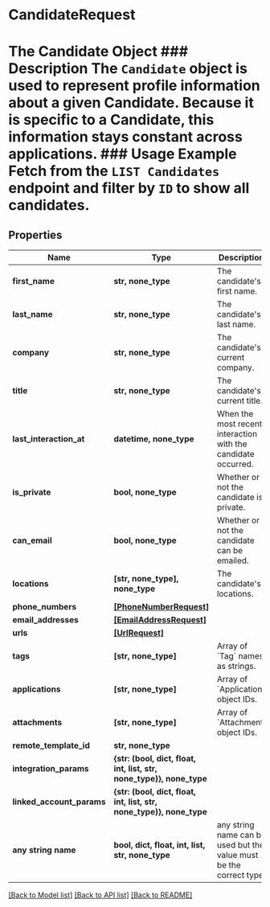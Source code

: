 # CandidateRequest

# The Candidate Object ### Description The `Candidate` object is used to represent profile information about a given Candidate. Because it is specific to a Candidate, this information stays constant across applications. ### Usage Example Fetch from the `LIST Candidates` endpoint and filter by `ID` to show all candidates.

## Properties

| Name                      | Type                                                                 | Description                                                        | Notes      |
| ------------------------- | -------------------------------------------------------------------- | ------------------------------------------------------------------ | ---------- |
| **first_name**            | **str, none_type**                                                   | The candidate&#39;s first name.                                    | [optional] |
| **last_name**             | **str, none_type**                                                   | The candidate&#39;s last name.                                     | [optional] |
| **company**               | **str, none_type**                                                   | The candidate&#39;s current company.                               | [optional] |
| **title**                 | **str, none_type**                                                   | The candidate&#39;s current title.                                 | [optional] |
| **last_interaction_at**   | **datetime, none_type**                                              | When the most recent interaction with the candidate occurred.      | [optional] |
| **is_private**            | **bool, none_type**                                                  | Whether or not the candidate is private.                           | [optional] |
| **can_email**             | **bool, none_type**                                                  | Whether or not the candidate can be emailed.                       | [optional] |
| **locations**             | **[str, none_type], none_type**                                      | The candidate&#39;s locations.                                     | [optional] |
| **phone_numbers**         | [**[PhoneNumberRequest]**](PhoneNumberRequest.md)                    |                                                                    | [optional] |
| **email_addresses**       | [**[EmailAddressRequest]**](EmailAddressRequest.md)                  |                                                                    | [optional] |
| **urls**                  | [**[UrlRequest]**](UrlRequest.md)                                    |                                                                    | [optional] |
| **tags**                  | **[str, none_type]**                                                 | Array of &#x60;Tag&#x60; names as strings.                         | [optional] |
| **applications**          | **[str, none_type]**                                                 | Array of &#x60;Application&#x60; object IDs.                       | [optional] |
| **attachments**           | **[str, none_type]**                                                 | Array of &#x60;Attachment&#x60; object IDs.                        | [optional] |
| **remote_template_id**    | **str, none_type**                                                   |                                                                    | [optional] |
| **integration_params**    | **{str: (bool, dict, float, int, list, str, none_type)}, none_type** |                                                                    | [optional] |
| **linked_account_params** | **{str: (bool, dict, float, int, list, str, none_type)}, none_type** |                                                                    | [optional] |
| **any string name**       | **bool, dict, float, int, list, str, none_type**                     | any string name can be used but the value must be the correct type | [optional] |

[[Back to Model list]](../README.md#documentation-for-models) [[Back to API list]](../README.md#documentation-for-api-endpoints) [[Back to README]](../README.md)
